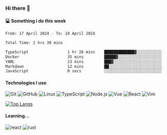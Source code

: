 ### Hi there 👋

#### 💻 Something i do this week

<!--START_SECTION:waka-->

```txt
From: 17 April 2024 - To: 24 April 2024

Total Time: 2 hrs 39 mins

TypeScript                 1 hr 26 mins    █████████████▓░░░░░░░░░░░   54.50 %
Docker                     35 mins         █████▓░░░░░░░░░░░░░░░░░░░   22.14 %
YAML                       23 mins         ███▓░░░░░░░░░░░░░░░░░░░░░   14.64 %
Markdown                   12 mins         ██░░░░░░░░░░░░░░░░░░░░░░░   07.69 %
JavaScript                 0 secs          ░░░░░░░░░░░░░░░░░░░░░░░░░   00.56 %
```

<!--END_SECTION:waka-->


#### Technologies I use
![Git](https://img.shields.io/badge/-Git-222222?style=flat&logo=git&logoColor=F05032)
![GitHub](https://img.shields.io/badge/-GitHub-181717?style=flat&logo=github)
![Linux](https://img.shields.io/badge/-Linux-222222?style=flat&logo=linux&logoColor=FCC624)
![TypeScript](https://img.shields.io/badge/-TypeScript-000000?style=flat&logo=typescript)
![Node.js](https://img.shields.io/badge/-Node.js-222222?style=flat&logo=node.js&logoColor=339933)
![Vue](https://img.shields.io/badge/-Vue-222222?style=flat&logo=Vue.js&logoColor=4FC08D)
![React](https://img.shields.io/badge/-React-222222?style=flat&logo=React&logoColor=blue)
![Vim](https://img.shields.io/badge/-Vim-222222?style=flat&logo=Vim&logoColor=green)

[![Top Langs](https://github-readme-stats.vercel.app/api/top-langs/?username=GodlessLiu&layout=compact)](https://github.com/anuraghazra/github-readme-stats)
#### Learning...
![react](https://img.shields.io/badge/react-18-blue.svg)
![rust](https://img.shields.io/badge/rust-yellow.svg)
